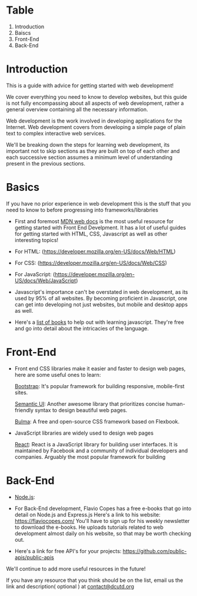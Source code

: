 # Table
   1. Introduction
   2. Baiscs
   3. Front-End
   4. Back-End
# Introduction
This is a guide with advice for getting started with web development!

We cover everything you need to know to develop websites, but this guide is not fully encompassing about all aspects of web development, rather a general overview containing all the necessary information.

Web development is the work involved in developing applications for the Internet. Web development covers from developing a simple page of plain text to complex interactive web services.

We'll be breaking down the steps for learning web development, its important not to skip sections as they are built on top of each other and each successive section assumes a minimum level of understanding present in the previous sections.

# Basics
If you have no prior experience in web development this is the stuff that you need to know to before progressing into frameworks/librabries

   -  First and foremost [MDN web docs](https://developer.mozilla.org/en-US/docs/Web) is the most useful resource for getting started with Front End Develpment. It has a lot of useful guides for getting started with HTML, CSS, Javascript as well as other interesting topics!

   - For HTML: (https://developer.mozilla.org/en-US/docs/Web/HTML)
   - For CSS: (https://developer.mozilla.org/en-US/docs/Web/CSS)
   - For JavaScript: (https://developer.mozilla.org/en-US/docs/Web/JavaScript) 
   - Javascript's importance can't be overstated in web development, as its used by 95% of all websites. By becoming proficient in Javascript, one can get into developing not just websites, but mobile and desktop apps as well.
   - Here's a [list of books](https://github.com/getify/You-Dont-Know-JS) to help out with learning javascript. They're free and go into detail about the intricacies of the language.

 # Front-End
 
   - Front end CSS libraries make it easier and faster to design web pages, here are some useful ones to learn:
   
        [Bootstrap](https://getbootstrap.com/docs/4.3/getting-started/introduction/): It's popular framework for building responsive, mobile-first sites.
  
        [Semantic UI](https://semantic-ui.com/introduction/getting-started.html): Another awesome library that prioritizes concise human-friendly syntax to design beautiful web pages.
  
        [Bulma](https://bulma.io/documentation/): A free and open-source CSS framework based on Flexbook.
        
   - JavaScript libraries are widely used to design web pages    
   
        [React](https://reactjs.org/tutorial/tutorial.html): React is a JavaScript library for building user interfaces. It is maintained by Facebook and a community of individual developers and companies. Arguably the most popular framework for building 

# Back-End
- [Node.js](https://nodejs.org/en/docs/guides/): 
- For Back-End development, Flavio Copes has a free e-books that go into detail on Node.js and Express.js
   Here's a link to his website: https://flaviocopes.com/
   You'll have to sign up for his weekly newsletter to download the e-books.
   He uploads tutorials related to web development almost daily on his website, so that may be worth checking out.
   
- Here's a link for free API's for your projects: https://github.com/public-apis/public-apis

We'll continue to add more useful resources in the future!

If you have any resource that you think should be on the list, email us the link and description( optional ) at contact@dcutd.org
